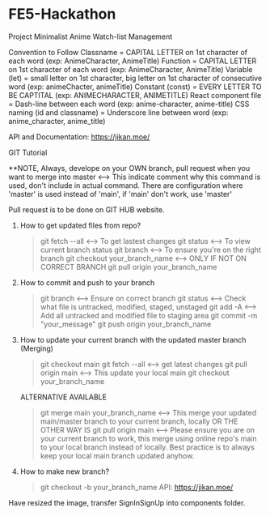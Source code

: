 # FE5-Hackathon

Project Minimalist Anime Watch-list Management

Convention to Follow
Classname = CAPITAL LETTER on 1st character of each word (exp: AnimeCharacter, AnimeTitle)
Function = CAPITAL LETTER on 1st character of each word (exp: AnimeCharacter, AnimeTitle)
Variable (let) = small letter on 1st character, big letter on 1st character of consecutive word (exp: animeChacter, animeTitle)
Constant (const) = EVERY LETTER TO BE CAPTITAL (exp: ANIMECHARACTER, ANIMETITLE)
React component file = Dash-line between each word (exp: anime-character, anime-title)
CSS naming (id and classname) = Underscore line between word (exp: anime_character, anime_title)

API and Documentation: https://jikan.moe/

GIT Tutorial

\*\*NOTE, Always, develope on your OWN branch, pull request when you want to merge into master
<--> This indicate comment why this command is used, don't include in actual command.
There are configuration where 'master' is used instead of 'main', if 'main' don't work, use 'master'

Pull request is to be done on GIT HUB website.

1. How to get updated files from repo?

   > git fetch --all <--> To get lastest changes
   > git status <--> To view current branch status
   > git branch <--> To ensure you're on the right branch
   > git checkout your_branch_name <--> ONLY IF NOT ON CORRECT BRANCH
   > git pull origin your_branch_name

2. How to commit and push to your branch

   > git branch <--> Ensure on correct branch
   > git status <--> Check what file is untracked, modified, staged, unstaged
   > git add -A <--> Add all untracked and modified file to staging area
   > git commit -m "your_message"
   > git push origin your_branch_name

3. How to update your current branch with the updated master branch (Merging)

   > git checkout main
   > git fetch --all <--> get latest changes
   > git pull origin main <--> This update your local main
   > git checkout your_branch_name

   ALTERNATIVE AVAILABLE

   > git merge main your_branch_name <--> This merge your updated main/master branch to your current branch, locally
   > OR THE OTHER WAY IS
   > git pull origin main <--> Please ensure you are on your current branch to work, this merge using online repo's main to your local branch instead of locally. Best practice is to always keep your local main branch updated anyhow.

4. How to make new branch?
   > git checkout -b your_branch_name
   > API: https://jikan.moe/

Have resized the image, transfer SignInSignUp into components folder.

